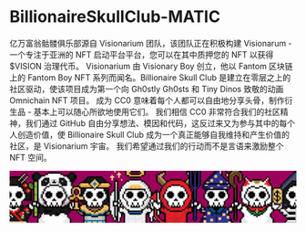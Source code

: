 # BillionaireSkullClub-MATIC

亿万富翁骷髅俱乐部源自 Visionarium 团队，该团队正在积极构建 Visionarum - 一个专注于亚洲的 NFT 启动平台平台，您可以在其中质押您的 NFT 以获得 $VISION 治理代币。 Visionarium 由 Visionary Boy 创立，他以 Fantom 区块链上的 Fantom Boy NFT 系列而闻名。Billionaire Skull Club 是建立在零层之上的社区驱动，使该项目成为第一个向 Gh0stly Gh0sts 和 Tiny Dinos 致敬的动画 Omnichain NFT 项目。 成为 CC0 意味着每个人都可以自由地分享头骨，制作衍生品 - 基本上可以随心所欲地使用它们。
我们相信 CC0 非常符合我们的社区精神，我们通过 GitHub 自由分享想法、模因和代码，这反过来又为参与其中的每个人创造价值，使 Billionaire Skull Club 成为一个真正能够自我维持和产生价值的社区，是 Visionarium 宇宙。
我们希望通过我们的行动而不是言语来激励整个 NFT 空间。

![NFT](unnamed.jpg)
